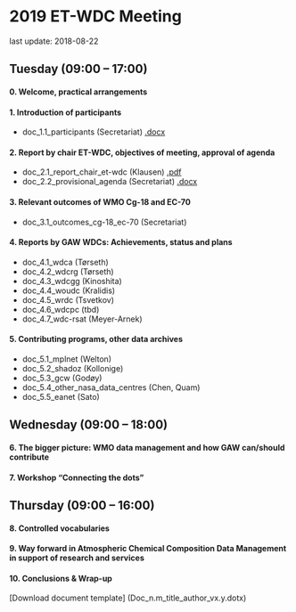# 2019 ET-WDC Meeting
last update: 2018-08-22

## Tuesday (09:00 – 17:00)
#### 0. Welcome, practical arrangements 

#### 1. Introduction of participants 
* doc_1.1_participants (Secretariat) [.docx](Doc_1.1_Provisional_list_of_participants_v0.0.docx)

#### 2. Report by chair ET-WDC, objectives of meeting, approval of agenda 
* doc_2.1_report_chair_et-wdc (Klausen) [.pdf](Doc_2.1_Report_chair_ET-WDC_v1.0.pdf)
* doc_2.2_provisional_agenda (Secretariat) [.docx](Doc_2.2_Provisional_agenda_v0.2.docx)

#### 3. Relevant outcomes of WMO Cg-18 and EC-70
* doc_3.1_outcomes_cg-18_ec-70 (Secretariat) []()

#### 4. Reports by GAW WDCs: Achievements, status and plans
* doc_4.1_wdca (Tørseth) []()
* doc_4.2_wdcrg (Tørseth) []()
* doc_4.3_wdcgg (Kinoshita) []()
* doc_4.4_woudc (Kralidis) []()
* doc_4.5_wrdc (Tsvetkov) []()
* doc_4.6_wdcpc (tbd) []()
* doc_4.7_wdc-rsat (Meyer-Arnek) []()

#### 5. Contributing programs, other data archives
* doc_5.1_mplnet (Welton) []()
* doc_5.2_shadoz (Kollonige) []()
* doc_5.3_gcw (Godøy) []()
* doc_5.4_other_nasa_data_centres (Chen, Quam) []()
* doc_5.5_eanet (Sato) []()


## Wednesday (09:00 – 18:00)
#### 6. The bigger picture: WMO data management and how GAW can/should contribute

#### 7. Workshop “Connecting the dots”

## Thursday (09:00 – 16:00)
#### 8. Controlled vocabularies

#### 9. Way forward in Atmospheric Chemical Composition Data Management in support of research and services

#### 10. Conclusions & Wrap-up

[Download document template] (Doc_n.m_title_author_vx.y.dotx)